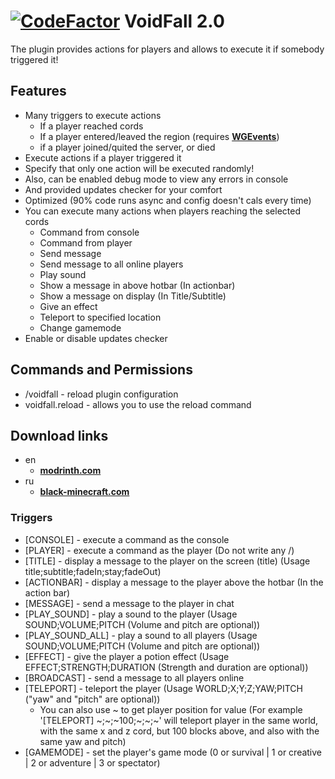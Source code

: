 # [![CodeFactor](https://www.codefactor.io/repository/github/noslowdwn/voidfall/badge)](https://www.codefactor.io/repository/github/noslowdwn/voidfall) VoidFall 2.0
The plugin provides actions for players and allows to execute it if somebody triggered it!

## Features
 - Many triggers to execute actions
   - If a player reached cords
   - If a player entered/leaved the region (requires <a href="https://www.spigotmc.org/resources/worldguard-events.65176/">**WGEvents**</a>)
   - if a player joined/quited the server, or died 
 - Execute actions if a player triggered it
 - Specify that only one action will be executed randomly!
 - Also, can be enabled debug mode to view any errors in console
 - And provided updates checker for your comfort
 - Optimized (90% code runs async and config doesn't cals every time)
 - You can execute many actions when players reaching the selected cords
   - Command from console 
   - Command from player 
   - Send message
   - Send message to all online players
   - Play sound
   - Show a message in above hotbar (In actionbar)
   - Show a message on display (In Title/Subtitle)
   - Give an effect
   - Teleport to specified location
   - Change gamemode
 - Enable or disable updates checker


## Commands and Permissions
 - /voidfall - reload plugin configuration
 - voidfall.reload - allows you to use the reload command


## Download links
- en
   - <a href="https://modrinth.com/plugin/voidfall">**modrinth.com**</a>
- ru
   <!-- Not supported in the moment -->
   <!-- - <a href="https://spigotmc.ru/resources/voidfall.2239/">**spigotmc.ru**</a> -->
   - <a href="https://black-minecraft.com/resources/voidfall.5648/">**black-minecraft.com**</a>


### Triggers
 - [CONSOLE] - execute a command as the console
 - [PLAYER] - execute a command as the player (Do not write any /)
 - [TITLE] - display a message to the player on the screen (title) (Usage title;subtitle;fadeIn;stay;fadeOut)
 - [ACTIONBAR] - display a message to the player above the hotbar (In the action bar)
 - [MESSAGE] - send a message to the player in chat
 - [PLAY_SOUND] - play a sound to the player (Usage SOUND;VOLUME;PITCH (Volume and pitch are optional))
 - [PLAY_SOUND_ALL] - play a sound to all players (Usage SOUND;VOLUME;PITCH (Volume and pitch are optional))
 - [EFFECT] - give the player a potion effect (Usage EFFECT;STRENGTH;DURATION (Strength and duration are optional))
 - [BROADCAST] - send a message to all players online
 - [TELEPORT] - teleport the player (Usage WORLD;X;Y;Z;YAW;PITCH ("yaw" and "pitch" are optional))
   - You can also use ~ to get player position for value (For example '[TELEPORT] \~;\~;\~100;\~;\~;\~' 
     will teleport player in the same world, with the same x and z cord, but 100 blocks above, and also with the same yaw and pitch) 
 - [GAMEMODE] - set the player's game mode (0 or survival | 1 or creative | 2 or adventure | 3 or spectator)